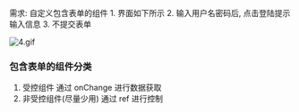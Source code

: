 需求: 自定义包含表单的组件 1. 界面如下所示 2. 输入用户名密码后, 点击登陆提示输入信息 3. 不提交表单

![4.gif](http://ww1.sinaimg.cn/large/005NUwyggy1gblx6t5wm6g30e405zt9j.gif)

### 包含表单的组件分类

1. 受控组件
   通过 onChange 进行数据获取
2. 非受控组件(尽量少用)
   通过 ref 进行控制
